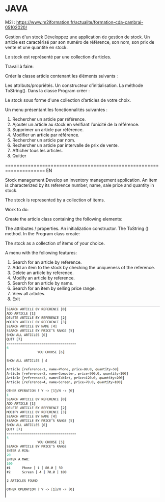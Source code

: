 # JAVA

M2i : https://www.m2iformation.fr/actualite/formation-cda-cambrai-05102020/

Gestion d'un stock
Développez une application de gestion de stock.
Un article est caractérisé par son numéro de référence, son nom, son prix de vente et une quantité en stock.

Le stock est représenté par une collection d’articles.

Travail à faire:

Créer la classe article contenant les éléments suivants :

Les attributs/propriétés.
Un constructeur d’initialisation.
La méthode ToString().
Dans la classe Program créer :

Le stock sous forme d'une collection d’articles de votre choix.

Un menu présentant les fonctionnalités suivantes :

1. Rechercher un article par référence.
2. Ajouter un article au stock en vérifiant l’unicité de la référence.
3. Supprimer un article par référence.
4. Modifier un article par référence.
5. Rechercher un article par nom.
6. Rechercher un article par intervalle de prix de vente.
7. Afficher tous les articles.
8. Quitter


====================================================================   EN

Stock management
Develop an inventory management application.
An item is characterized by its reference number, name, sale price and quantity in stock.

The stock is represented by a collection of items.

Work to do:

Create the article class containing the following elements:

The attributes / properties.
An initialization constructor.
The ToString () method.
In the Program class create:

The stock as a collection of items of your choice.

A menu with the following features:

1. Search for an article by reference.
2. Add an item to the stock by checking the uniqueness of the reference.
3. Delete an article by reference.
4. Modify an article by reference.
5. Search for an article by name.
6. Search for an item by selling price range.
7. View all articles.
8. Exit


![alt text](https://github.com/NunMimYa/TP_Stock/blob/main/DEMO.PNG)

